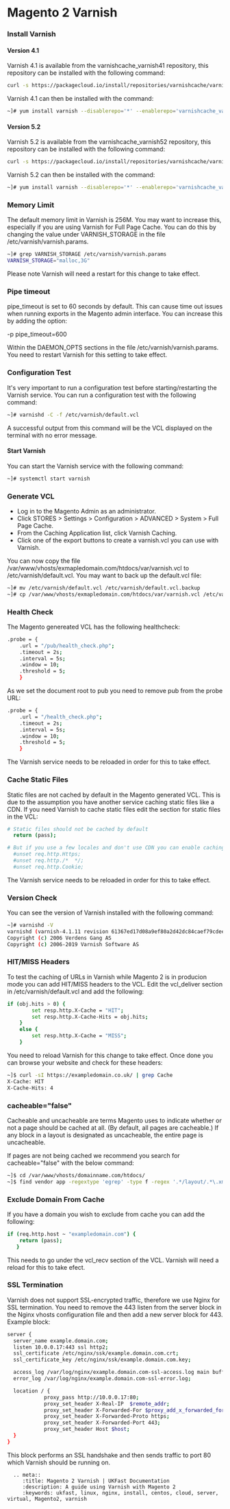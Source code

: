 # Magento 2 Varnish

### Install Varnish
#### Version 4.1
Varnish 4.1 is available from the varnishcache_varnish41 repository, this repository can be installed with the following command:
```bash
curl -s https://packagecloud.io/install/repositories/varnishcache/varnish41/script.rpm.sh | sudo bash
```

Varnish 4.1 can then be installed with the command:
```bash
~]# yum install varnish --disablerepo='*' --enablerepo='varnishcache_varnish41'
```

#### Version 5.2
Varnish 5.2 is available from the varnishcache_varnish52 repository, this repository can be installed with the following command:
```bash
curl -s https://packagecloud.io/install/repositories/varnishcache/varnish52/script.rpm.sh | sudo bash
```

Varnish 5.2 can then be installed with the command:
```bash
~]# yum install varnish --disablerepo='*' --enablerepo='varnishcache_varnish52'
```
### Memory Limit
The default memory limit in Varnish is 256M. You may want to increase this, especially if you are using Varnish for Full Page Cache. You can do this by changing the value under VARNISH_STORAGE in the file /etc/varnish/varnish.params.

```bash
~]# grep VARNISH_STORAGE /etc/varnish/varnish.params
VARNISH_STORAGE="malloc,3G"
```
Please note Varnish will need a restart for this change to take effect.

### Pipe timeout
pipe_timeout is set to 60 seconds by default. This can cause time out issues when running exports in the Magento admin interface. You can increase this by adding the option:

-p pipe_timeout=600

Within the DAEMON_OPTS sections in the file /etc/varnish/varnish.params. You need to restart Varnish for this setting to take effect.

### Configuration Test
It's very important to run a configuration test before starting/restarting the Varnish service. You can run a configuration test with the following command:
```bash
~]# varnishd -C -f /etc/varnish/default.vcl
```
A successful output from this command will be the VCL displayed  on the terminal with no error message.

#### Start Varnish
You can start the Varnish service with the following command:
```bash
~]# systemctl start varnish
```
### Generate VCL
- Log in to the Magento Admin as an administrator.
- Click STORES > Settings > Configuration > ADVANCED > System > Full Page Cache.
- From the Caching Application list, click Varnish Caching.
- Click one of the export buttons to create a varnish.vcl you can use with Varnish.

You can now copy the file /var/www/vhosts/exmapledomain.com/htdocs/var/varnish.vcl to /etc/varnish/default.vcl. You may want to back up the default.vcl file:

```bash
~]# mv /etc/varnish/default.vcl /etc/varnish/default.vcl.backup
~]# cp /var/www/vhosts/exmapledomain.com/htdocs/var/varnish.vcl /etc/varnish/default.vcl
```
### Health Check
The Magento genereated VCL has the following healthcheck:
```bash
.probe = {
    .url = "/pub/health_check.php";
    .timeout = 2s;
    .interval = 5s;
    .window = 10;
    .threshold = 5;
    }
```
As we set the document root to pub you need to remove pub from the probe URL:

```bash
.probe = {
    .url = "/health_check.php";
    .timeout = 2s;
    .interval = 5s;
    .window = 10;
    .threshold = 5;
    }
```
The Varnish service needs to be reloaded in order for this to take effect.

### Cache Static Files
Static files are not cached by default in the Magento generated VCL. This is due to the assumption you have another service caching static files like a CDN. If you need Varnish to cache static files edit the section for static files in the VCL:

```bash
# Static files should not be cached by default
  return (pass);

# But if you use a few locales and don't use CDN you can enable caching static files by commenting previous line (#return (pass);) and uncommenting next 3 lines
  #unset req.http.Https;
  #unset req.http./*  */;
  #unset req.http.Cookie;
```
The Varnish service needs to be reloaded in order for this to take effect.

### Version Check
You can see the version of Varnish installed with the following command:
```bash
~]# varnishd -V
varnishd (varnish-4.1.11 revision 61367ed17d08a9ef80a2d42dc84caef79cdeee7a)
Copyright (c) 2006 Verdens Gang AS
Copyright (c) 2006-2019 Varnish Software AS
```

### HIT/MISS Headers
To test the caching of URLs in Varnish while Magento 2 is in producion mode you can add HIT/MISS headers to the VCL. Edit the vcl_deliver section in /etc/varnish/default.vcl and add the following:

```bash
if (obj.hits > 0) {
        set resp.http.X-Cache = "HIT";
        set resp.http.X-Cache-Hits = obj.hits;
    }
    else {
        set resp.http.X-Cache = "MISS";
    }
```

You need to reload Varnish for this change to take effect. Once done you can browse your website and check for these headers:

```bash
~]$ curl -sI https://exampledomain.co.uk/ | grep Cache
X-Cache: HIT
X-Cache-Hits: 4
```

### cacheable="false"
Cacheable and uncacheable are terms Magento uses to indicate whether or not a page should be cached at all. (By default, all pages are cacheable.) If any block in a layout is designated as uncacheable, the entire page is uncacheable.

If pages are not being cached we recommend you search for cacheable="false" with the below command:

```bash
~]$ cd /var/www/vhosts/domainname.com/htdocs/
~]$ find vendor app -regextype 'egrep' -type f -regex '.*/layout/.*\.xml' -not -regex '.*(vendor/magento/|/checkout_|/catalogsearch_result_|/dotmailer).*' | xargs grep --color -n -e 'cacheable="false"'
```

### Exclude Domain From Cache
If you have a domain you wish to exclude from cache you can add the following:

```bash
if (req.http.host ~ "exampledomain.com") {
    return (pass);
   }
```
This needs to go under the vcl_recv section of the VCL. Varnish will need a reload for this to take efect.
   
### SSL Termination
Varnish does not support SSL-encrypted traffic, therefore we use Nginx for SSL termination. You need to remove the 443 listen from the server block in the Nginx vhosts configuration file and then add a new server block for 443. Example block:

```bash
server {
  server_name example.domain.com;
  listen 10.0.0.17:443 ssl http2;
  ssl_certificate /etc/nginx/ssk/example.domain.com.crt;
  ssl_certificate_key /etc/nginx/ssk/example.domain.com.key;

  access_log /var/log/nginx/example.domain.com-ssl-access.log main buffer=32k flush=300;
  error_log /var/log/nginx/example.domain.com-ssl-error.log;

  location / {
            proxy_pass http://10.0.0.17:80;
            proxy_set_header X-Real-IP  $remote_addr;
            proxy_set_header X-Forwarded-For $proxy_add_x_forwarded_for;
            proxy_set_header X-Forwarded-Proto https;
            proxy_set_header X-Forwarded-Port 443;
            proxy_set_header Host $host;
  }
}
```

This block performs an SSL handshake and then sends traffic to port 80 which Varnish should be running on.

```eval_rst
  .. meta::
     :title: Magento 2 Varnish | UKFast Documentation
     :description: A guide using Varnish with Magento 2
     :keywords: ukfast, linux, nginx, install, centos, cloud, server, virtual, Magento2, varnish
